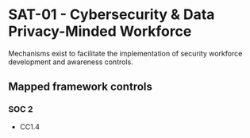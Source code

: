 # SAT-01 - Cybersecurity & Data Privacy-Minded Workforce
Mechanisms exist to facilitate the implementation of security workforce development and awareness controls. 
## Mapped framework controls
### SOC 2
- CC1.4